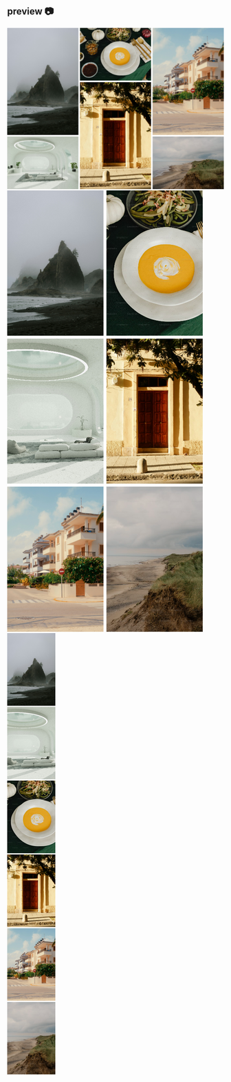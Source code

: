 ## preview 📷
![Image Grid Layout](./08-project-desktop-screenshot.png)
![Image Grid Layout](./08-project-tablet-screenshot.png)
![Image Grid Layout](./08-project-mobile-screenshot.png)